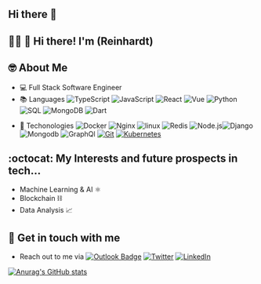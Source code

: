 ## Hi there 👋

<!--
**angirarc/angirarc** is a ✨ _special_ ✨ repository because its `README.md` (this file) appears on your GitHub profile.

Here are some ideas to get you started:

- 🔭 I’m currently working on ...
- 🌱 I’m currently learning ...
- 👯 I’m looking to collaborate on ...
- 🤔 I’m looking for help with ...
- 💬 Ask me about ...
- 📫 How to reach me: ...
- 😄 Pronouns: ...
- ⚡ Fun fact: ...
-->

## 👨‍💻 👋 Hi there! I'm (Reinhardt)

## 🤓 About Me
- 💻 Full Stack Software Engineer
- 📚 Languages ![TypeScript](https://img.shields.io/badge/-TypeScript-000?&logo=TypeScript)
![JavaScript](https://img.shields.io/badge/-JavaScript-000?&logo=JavaScript)
![React](https://img.shields.io/badge/-React-000?&logo=React)
![Vue](https://img.shields.io/badge/-Vue-000?&logo=Vue.js&logoColor=#4FC08D)
![Python](https://img.shields.io/badge/-Python-000?&logo=Python)
![SQL](https://img.shields.io/badge/-SQL-000?&logo=MySQL&logoColor=blue&color=white)
![MongoDB](https://img.shields.io/badge/MongoDB-4EA94B?style=for-the-badge&logo=mongodb&logoColor=white)
![Dart](https://img.shields.io/badge/Dart-0175C2?style=for-the-badge&logo=dart&logoColor=white) 

<!-- ![Swift](https://img.shields.io/badge/-Swift-000?&logo=Swift) -->
- 💼 Techonologies ![Docker](https://img.shields.io/badge/-Docker-000?&logo=Docker) ![Nginx](https://img.shields.io/badge/-Nginx-000?&logo=Nginx&logoColor=green) ![linux](https://img.shields.io/badge/-linux-000?&logo=linux) ![Redis](https://img.shields.io/badge/-Redis-000?&logo=Redis) ![Node.js](https://img.shields.io/badge/-Node.js-000?&logo=node.js)![Django](https://img.shields.io/badge/-Django-000?&logo=django) ![Mongodb](https://img.shields.io/badge/-Mongo-000?&logo=mongodb&logoColor=#47A248) ![GraphQl](https://img.shields.io/badge/-GraphQL-000?&logo=GraphQL&logoColor=#ff69b4) [![Git](https://img.shields.io/badge/-Git-%23F05032?style=flat-square&logo=git&logoColor=%23ffffff)](https://git-scm.com/) [![Kubernetes](https://img.shields.io/badge/-Kubernetes-326CE5?style=flat-square&logo=Kubernetes&logoColor=ffffff)](https://kubernetes.io/) 

## :octocat: My Interests and future prospects in tech... 
- Machine Learning & AI ⚛️
- Blockchain ⛓️
- Data Analysis 📈


## 📱 Get in touch with me
- Reach out to me via [![Outlook Badge](https://img.shields.io/badge/Microsoft_Outlook-0078D4?style=for-the-badge&logo=microsoft-outlook&logoColor=white)](mailto:reinhardtcollins@live.com)  [![Twitter](https://img.shields.io/badge/twitter-1DA1F2.svg?style=for-the-badge&logo=twitter&logoColor=ffffff)](https://twitter.com/abc254)  [![LinkedIn](https://img.shields.io/badge/linkedin-1DA1F2.svg?style=for-the-badge&logo=linkedin&logoColor=ffffff)](https://www.linkedin.com/in/reinhardt-angira-9bb629178/)



[![Anurag's GitHub stats](https://github-readme-stats.vercel.app/api?username=angirarc&count_private=true&show_icons=true&theme=merko)](https://github.com/anuraghazra/github-readme-stats)
<!-- ![text](https://user-images.githubusercontent.com/32560913/204735723-e19bb0c4-ebca-470b-b339-4905d49d737e.gif) -->
